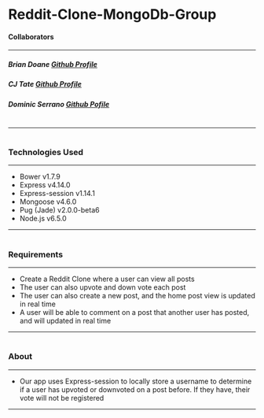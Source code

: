 # Reddit-Clone-MongoDb-Group
#### Collaborators
---
##### Brian Doane [Github Profile](https://github.com/bmdoane)
##### CJ Tate [Github Profile](https://github.com/cjt1105)
##### Dominic Serrano [Github Pofile](https://github.com/DominicSerranoC14)
#
#
---
#
#

### Technologies Used
---
- Bower v1.7.9
- Express v4.14.0
- Express-session v1.14.1
- Mongoose v4.6.0
- Pug (Jade) v2.0.0-beta6
- Node.js v6.5.0
---
#
#

### Requirements
---
- Create a Reddit Clone where a user can view all posts
- The user can also upvote and down vote each post
- The user can also create a new post, and the home post view is updated in real time
- A user will be able to comment on a post that another user has posted, and will updated in real time
---
#
#

### About
---
- Our app uses Express-session to locally store a username to determine if a user has upvoted or downvoted on a post before. If they have, their vote will not be registered
---
